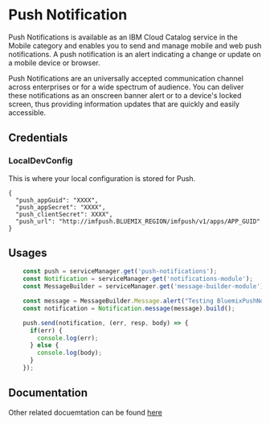 # Push Notification

Push Notifications is available as an IBM Cloud Catalog service in the Mobile category and enables you to send and manage mobile and web push notifications. A push notification is an alert indicating a change or update on a mobile device or browser.

Push Notifications are an universally accepted communication channel across enterprises or for a wide spectrum of audience. You can deliver these notifications as an onscreen banner alert or to a device's locked screen, thus providing information updates that are quickly and easily accessible.

##  Credentials

###  LocalDevConfig

This is where your local configuration is stored for Push.
```
{
  "push_appGuid": "XXXX",
  "push_appSecret": "XXXX",
  "push_clientSecret": XXXX",
  "push_url": "http://imfpush.BLUEMIX_REGION/imfpush/v1/apps/APP_GUID"
}
```

## Usages

```javascript
    const push = serviceManager.get('push-notifications');
    const Notification = serviceManager.get('notifications-module');
    const MessageBuilder = serviceManager.get('message-builder-module');

    const message = MessageBuilder.Message.alert("Testing BluemixPushNotifications").build();
    const notification = Notification.message(message).build();

    push.send(notification, (err, resp, body) => {
      if(err) {
        console.log(err);
      } else {
        console.log(body);
      }
    });
```

## Documentation

Other related docuemtation can be found [here](https://www.npmjs.com/package/bluemix-push-notifications)
